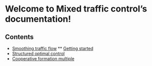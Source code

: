# Welcome to Mixed traffic control’s documentation!

## Contents

* [Smoothing traffic flow](smoothing_traffic_flow.md)
** [Getting started](smoothing_traffic_flow.md#Implementation)
* [Structured optimal control](structured_optimal_control.md)
* [Cooperative formation multiple](cooperative_formation_multiple.md)

